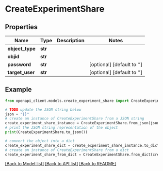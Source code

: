 # CreateExperimentShare


## Properties

Name | Type | Description | Notes
------------ | ------------- | ------------- | -------------
**object_type** | **str** |  | 
**objid** | **str** |  | 
**password** | **str** |  | [optional] [default to '']
**target_user** | **str** |  | [optional] [default to '']

## Example

```python
from openapi_client.models.create_experiment_share import CreateExperimentShare

# TODO update the JSON string below
json = "{}"
# create an instance of CreateExperimentShare from a JSON string
create_experiment_share_instance = CreateExperimentShare.from_json(json)
# print the JSON string representation of the object
print(CreateExperimentShare.to_json())

# convert the object into a dict
create_experiment_share_dict = create_experiment_share_instance.to_dict()
# create an instance of CreateExperimentShare from a dict
create_experiment_share_from_dict = CreateExperimentShare.from_dict(create_experiment_share_dict)
```
[[Back to Model list]](../README.md#documentation-for-models) [[Back to API list]](../README.md#documentation-for-api-endpoints) [[Back to README]](../README.md)


